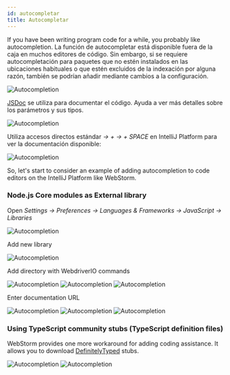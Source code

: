 ```yaml
---
id: autocompletar
title: Autocompletar
---
```

If you have been writing program code for a while, you probably like autocompletion. La función de autocompletar está disponible fuera de la caja en muchos editores de código. Sin embargo, si se requiere autocompletación para paquetes que no estén instalados en las ubicaciones habituales o que estén excluidos de la indexación por alguna razón, también se podrían añadir mediante cambios a la configuración.

![Autocompletion](/img/autocompletion/0.png)

[JSDoc](http://usejsdoc.org/) se utiliza para documentar el código. Ayuda a ver más detalles sobre los parámetros y sus tipos.

![Autocompletion](/img/autocompletion/1.png)

Utiliza accesos directos estándar *→ + → + SPACE* en IntelliJ Platform para ver la documentación disponible:

![Autocompletion](/img/autocompletion/2.png)

So, let's start to consider an example of adding autocompletion to code editors on the IntelliJ Platform like WebStorm.

### Node.js Core modules as External library

Open *Settings -> Preferences -> Languages & Frameworks -> JavaScript -> Libraries*

![Autocompletion](/img/autocompletion/3.png)

Add new library

![Autocompletion](/img/autocompletion/4.png)

Add directory with WebdriverIO commands

![Autocompletion](/img/autocompletion/5.png) ![Autocompletion](/img/autocompletion/6.png) ![Autocompletion](/img/autocompletion/7.png)

Enter documentation URL

![Autocompletion](/img/autocompletion/8.png) ![Autocompletion](/img/autocompletion/9.png) ![Autocompletion](/img/autocompletion/10.png)

### Using TypeScript community stubs (TypeScript definition files)

WebStorm provides one more workaround for adding coding assistance. It allows you to download [DefinitelyTyped](https://github.com/DefinitelyTyped/DefinitelyTyped) stubs.

![Autocompletion](/img/autocompletion/11.png) ![Autocompletion](/img/autocompletion/12.png)